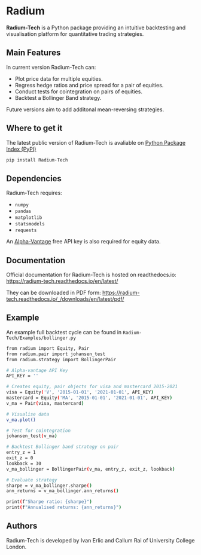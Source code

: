 # Radium

**Radium-Tech** is a Python package providing an intuitive backtesting and visualisation platform for quantitative trading strategies.

## Main Features

In current version Radium-Tech can:
- Plot price data for multiple equities.
- Regress hedge ratios and price spread for a pair of equities.
- Conduct tests for cointegration on pairs of equities.
- Backtest a Bollinger Band strategy.

Future versions aim to add additonal mean-reversing strategies.

## Where to get it

The latest public version of Radium-Tech is avaliable on [Python Package Index (PyPI)](https://pypi.org/project/Radium-Tech/)

```sh
pip install Radium-Tech
```

## Dependencies

Radium-Tech requires:
- `numpy`
- `pandas`
- `matplotlib`
- `statsmodels`
- `requests`

An [Alpha-Vantage](https://www.alphavantage.co/) free API key is also required for equity data.

## Documentation

Official documentation for Radium-Tech is hosted on readthedocs.io: https://radium-tech.readthedocs.io/en/latest/

They can be downloaded in PDF form: https://radium-tech.readthedocs.io/_/downloads/en/latest/pdf/

## Example 

An example full backtest cycle can be found in `Radium-Tech/Examples/bollinger.py`

```sh
from radium import Equity, Pair
from radium.pair import johansen_test
from radium.strategy import BollingerPair

# Alpha-vantage API Key
API_KEY = ''

# Creates equity, pair objects for visa and mastercard 2015-2021
visa = Equity('V', '2015-01-01', '2021-01-01', API_KEY)
mastercard = Equity('MA', '2015-01-01', '2021-01-01', API_KEY)
v_ma = Pair(visa, mastercard)

# Visualise data
v_ma.plot()

# Test for cointegration
johansen_test(v_ma)

# Backtest Bollinger band strategy on pair
entry_z = 1
exit_z = 0
lookback = 30
v_ma_bollinger = BollingerPair(v_ma, entry_z, exit_z, lookback)

# Evaluate strategy
sharpe = v_ma_bollinger.sharpe()
ann_returns = v_ma_bollinger.ann_returns()

print(f"Sharpe ratio: {sharpe}")
print(f"Annualised returns: {ann_returns}")
```

## Authors

Radium-Tech is developed by Ivan Erlic and Callum Rai of University College London.
